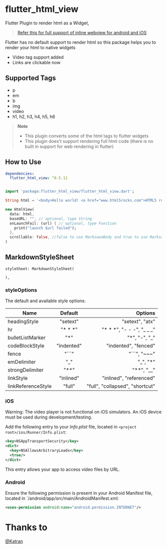 # flutter_html_view

Flutter Plugin to render html as a Widget,

> [Refer this for full support of inline webview for android and iOS](https://github.com/PonnamKarthik/FlutterWebView)

Flutter has no default support to render html so this package helps you to render your html to native widgets

- Video tag support added
- Links are clickable now

## Supported Tags

- p
- em
- b
- img
- video
- h1, h2, h3, h4, h5, h6

> **Note**
>
> - This plugin converts some of the html tags to flutter widgets
> - This plugin does't support rendering full html code (there is no built in support for web rendering in flutter)

## How to Use

```yaml
dependencies:
  flutter_html_view: ^0.5.11
```

```dart

import 'package:flutter_html_view/flutter_html_view.dart';

String html = '<body>Hello world! <a href="www.html5rocks.com">HTML5 rocks!';

new HtmlView(
  data: html,
  baseURL: "", // optional, type String
  onLaunchFail: (url) { // optional, type Function
    print("launch $url failed");
  },
  scrollable: false, //false to use MarksownBody and true to use Marksown
)
```

## MarkdownStyleSheet

```
styleSheet: MarkdownStyleSheet(

),
```

### styleOptions

The default and available style options:

| Name               |  Default   |                         Options |
| ------------------ | :--------: | ------------------------------: |
| headingStyle       |  "setext"  |                 "setext", "atx" |
| hr                 | "\* \* \*" | "\* \* \*", "- - -", "\_ \_ \_" |
| bulletListMarker   |    "\*"    |                 "\*", "-", "\_" |
| codeBlockStyle     | "indented" |            "indented", "fenced" |
| fence              |  "\`\`\`"  |                 "\`\`\`", "~~~" |
| emDelimiter        |    "\_"    |                      "\_", "\*" |
| strongDelimiter    |   "\*\*"   |                  "\*\*", "\_\_" |
| linkStyle          | "inlined"  |         "inlined", "referenced" |
| linkReferenceStyle |   "full"   | "full", "collapsed", "shortcut" |

### iOS

Warning: The video player is not functional on iOS simulators. An iOS device must be used during development/testing.

Add the following entry to your _Info.plist_ file, located in `<project root>/ios/Runner/Info.plist`:

```xml
<key>NSAppTransportSecurity</key>
<dict>
  <key>NSAllowsArbitraryLoads</key>
  <true/>
</dict>
```

This entry allows your app to access video files by URL.

### Android

Ensure the following permission is present in your Android Manifest file, located in `<project root>/android/app/src/main/AndroidManifest.xml:

```xml
<uses-permission android:name="android.permission.INTERNET"/>
```

# Thanks to

[@Katran](https://github.com/Katarn)

